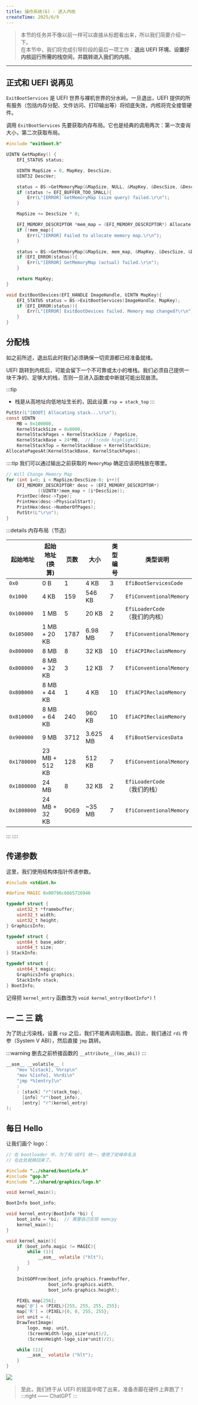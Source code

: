 ```yaml
---
title: 操作系统(6) - 进入内核
createTime: 2025/6/9
---
```


> 本节的任务并不像以前一样可以直接从标题看出来，所以我们简要介绍一下。  
> 在本节中，我们将完成引导阶段的最后一项工作：**退出 UEFI 环境、设置好内核运行所需的栈空间，并跳转进入我们的内核**。  

---

## 正式和 UEFI 说再见

`ExitBootServices` 是 UEFI 世界与裸机世界的分水岭。一旦退出，UEFI 提供的所有服务（包括内存分配、文件访问、打印输出等）将彻底失效，内核将完全接管硬件。

调用 `ExitBootServices` 先要获取内存布局。它也是经典的调用两次：第一次查询大小，第二次获取布局。

```c title="src/bootloader/exitboot.c"
#include "exitboot.h"

UINTN GetMapKey() {
    EFI_STATUS status;

    UINTN MapSize = 0, MapKey, DescSize;
    UINT32 DescVer;

    status = BS->GetMemoryMap(&MapSize, NULL, &MapKey, &DescSize, &DescVer);
    if (status != EFI_BUFFER_TOO_SMALL){
        Err(L"[ERROR] GetMemoryMap (size query) failed.\r\n");
    }

    MapSize += DescSize * 8;

    EFI_MEMORY_DESCRIPTOR *mem_map = (EFI_MEMORY_DESCRIPTOR*) Allocate(MapSize);
    if (!mem_map){
        Err(L"[ERROR] Failed to allocate memory map.\r\n");
    }

    status = BS->GetMemoryMap(&MapSize, mem_map, &MapKey, &DescSize, &DescVer);
    if (EFI_ERROR(status)){
        Err(L"[ERROR] GetMemoryMap (actual) failed.\r\n");
    }

    return MapKey;
}

void ExitBootDevices(EFI_HANDLE ImageHandle, UINTN MapKey){
    EFI_STATUS status = BS->ExitBootServices(ImageHandle, MapKey);
    if (EFI_ERROR(status)){
        Err(L"[ERROR] ExitBootDevices failed. Memory map changed?\r\n");
    }
}
```

## 分配栈

如之前所述，退出后此时我们必须确保一切资源都已经准备就绪。

UEFI 跳转到内核后，可能会留下一个不可靠或太小的堆栈。我们必须自己提供一块干净的、足够大的栈，否则一旦进入函数或中断就可能出现崩溃。

:::tip
* 栈是从高地址向低地址生长的，因此设置 `rsp = stack_top`
:::

```c
PutStr(L"[BOOT] Allocating stack...\r\n");
const UINTN
    MB = 0x100000,
    KernelStackSize = 0x8000,
    KernelStackPages = KernelStackSize / PageSize,
    KernelStackBase = 24*MB,  // [!code highlight]
    KernelStackTop = KernelStackBase + KernelStackSize;
AllocatePagesAt(KernelStackBase, KernelStackPages);
```

::::tip
我们可以通过输出之前获取的 `MemoryMap` 确定应该把栈放在哪里。

```c
// Will Change Memory Map
for (int i=0; i < MapSize/DescSize-8; i++){
    EFI_MEMORY_DESCRIPTOR* desc = (EFI_MEMORY_DESCRIPTOR*)
            ((UINT8*)mem_map + (i*DescSize));
    PrintDec(desc->Type);
    PrintHex(desc->PhysicalStart);
    PrintHex(desc->NumberOfPages);
    PutStr(L"\r\n");
}
```

:::details 内存布局（节选）

| 起始地址     | 起始地址 (换算)   | 页数 | 大小      | 类型编号 | 类型说明                         |
| ----------- | -------------- | ---- | -------- | ------- | ------------------------------- |
| `0x0`       | 0 B            | 1    | 4 KB     | 3       | `EfiBootServicesCode`           |
| `0x1000`    | 4 KB           | 159  | 546 KB   | 7       | `EfiConventionalMemory`         |
| `0x100000`  | 1 MB           | 5    | 20 KB    | 2       | `EfiLoaderCode`<br/>（我们的内核）|
| `0x105000`  | 1 MB + 20 KB   | 1787 | 6.98 MB  | 7       | `EfiConventionalMemory`         |
| `0x800000`  | 8 MB           | 8    | 32 KB    | 10      | `EfiACPIReclaimMemory`          |
| `0x808000`  | 8 MB + 32 KB   | 3    | 12 KB    | 7       | `EfiConventionalMemory`         |
| `0x80B000`  | 8 MB + 44 KB   | 1    | 4 KB     | 10      | `EfiACPIReclaimMemory`          |
| `0x810000`  | 8 MB + 64 KB   | 240  | 960 KB   | 10      | `EfiACPIReclaimMemory`          |
| `0x900000`  | 9 MB           | 3712 | 3.625 MB | 4       | `EfiBootServicesData`           |
| `0x1780000` | 23 MB + 512 KB | 128  | 512 KB   | 7       | `EfiConventionalMemory`         |
| `0x1800000` | 24 MB          | 8    | 32 KB    | 2       | `EfiLoaderCode`<br/>（我们的栈）  |
| `0x1808000` | 24 MB + 32 KB  | 9069 | ~35 MB   | 7       | `EfiConventionalMemory`         |

:::
::::

## 传递参数

这里，我们使用结构体指针传递参数。

```c title="src/shared/bootinfo.h"
#include <stdint.h>

#define MAGIC 0x00796c6665726946

typedef struct {
    uint32_t *framebuffer;
    uint32_t width;
    uint32_t height;
} GraphicsInfo;

typedef struct {
    uint64_t base_addr;
    uint64_t size;
} StackInfo;

typedef struct {
    uint64_t magic;
    GraphicsInfo graphics;
    StackInfo stack;
} BootInfo;
```

记得把 `kernel_entry` 函数改为 `void kernel_entry(BootInfo*)`！

## 一 二 三 跳

为了防止污染栈，设置 `rsp` 之后，我们不能再调用函数。因此，我们通过 `rdi` 传参（System V ABI），然后直接 `jmp` 跳转。

:::warning
删去之前桥接函数的 `__attribute__((ms_abi))`
:::

```c
__asm__ __volatile__ (
    "mov %[stack], %%rsp\n"
    "mov %[info], %%rdi\n"
    "jmp *%[entry]\n"
    :
    : [stack] "r"(stack_top),
      [info] "r"(boot_info),
      [entry] "r"(kernel_entry)
);
```

## 每日 Hello

让我们画个 logo：

```c title="src/kernel /kernel.c"
// 在 bootloader 中，为了和 UEFI 统一，使用了驼峰命名法
// 在此处就换回来了。

#include "../shared/bootinfo.h"
#include "gop.h"
#include "../shared/graphics/logo.h"

void kernel_main();

BootInfo boot_info;

void kernel_entry(BootInfo *bi) {
    boot_info = *bi;  // 需要自己实现 memcpy
    kernel_main();
}

void kernel_main(){
    if (boot_info.magic != MAGIC){
        while (1){
            __asm__ volatile ("hlt");
        }
    }

    InitGOPFrom(boot_info.graphics.framebuffer, 
                boot_info.graphics.width,
                boot_info.graphics.height);

    PIXEL map[256];
    map['@'] = (PIXEL){255, 255, 255, 255};
    map['R'] = (PIXEL){0, 0, 255, 255};
    int unit = 4;
    DrawTextImage(
        logo, map, unit, 
        (ScreenWidth-logo_size*unit)/2, 
        (ScreenHeight-logo_size*unit)/2);

    while (1){
        __asm__ volatile ("hlt");
    }
}
```

![](OS-06-enter-kernel/output.png)

> 至此，我们终于从 UEFI 的摇篮中爬了出来，准备赤脚在硬件上奔跑了！
> :::right
> —— ChatGPT
> :::
